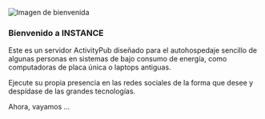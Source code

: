 ![Imagen de bienvenida](/helpimages/welcome.jpg)
### Bienvenido a INSTANCE
Este es un servidor ActivityPub diseñado para el autohospedaje sencillo de algunas personas en sistemas de bajo consumo de energía, como computadoras de placa única o laptops antiguas.

Ejecute su propia presencia en las redes sociales de la forma que desee y despídase de las grandes tecnologías.

Ahora, vayamos ...

